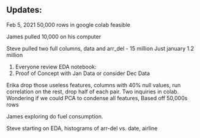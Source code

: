## Updates: 
Feb 5, 2021
50,000 rows in google colab feasible

James pulled 10,000 on his computer

Steve pulled two full columns, data and arr_del - 15 million 
Just january 1.2 million

1) Everyone review EDA notebook: 
2) Proof of Concept with Jan Data or consider Dec Data

Erika drop those useless features, columns with 40% null values, run correlation on the rest, drop half of each pair. Two inquiries in colab. 
Wondering if we could PCA to condense all features, 
Based off 50,000s rows 

James exploring do fuel consumption. 

Steve starting on EDA, histograms of arr-del vs. date, airline 


